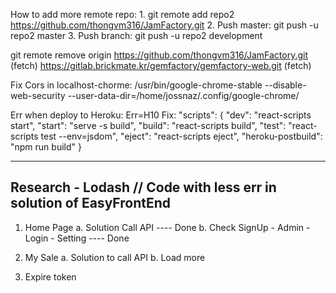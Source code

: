 How to add more remote repo: 1. git remote add repo2 https://github.com/thongvm316/JamFactory.git 2. Push master: git push -u repo2 master 3. Push branch: git push -u repo2 development

git remote remove origin
https://github.com/thongvm316/JamFactory.git (fetch)
https://gitlab.brickmate.kr/gemfactory/gemfactory-web.git (fetch)

Fix Cors in localhost-chorme:
/usr/bin/google-chrome-stable --disable-web-security --user-data-dir=/home/jossnaz/.config/google-chrome/

Err when deploy to Heroku: Err=H10
Fix:
"scripts": {
"dev": "react-scripts start",
"start": "serve -s build",
"build": "react-scripts build",
"test": "react-scripts test --env=jsdom",
"eject": "react-scripts eject",
"heroku-postbuild": "npm run build"
}

---

## Research - Lodash // Code with less err in solution of EasyFrontEnd

1. Home Page
   a. Solution Call API ---- Done
   b. Check SignUp - Admin - Login - Setting ---- Done

2. My Sale
   a. Solution to call API
   b. Load more

3. Expire token

